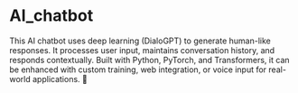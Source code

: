# AI_chatbot
This AI chatbot uses deep learning (DialoGPT) to generate human-like responses. It processes user input, maintains conversation history, and responds contextually. Built with Python, PyTorch, and Transformers, it can be enhanced with custom training, web integration, or voice input for real-world applications. 🚀
